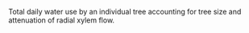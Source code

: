 Total daily water use by an individual tree accounting for tree size and attenuation of radial xylem flow.
